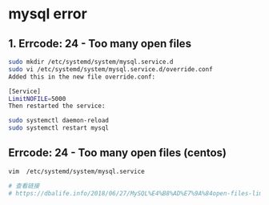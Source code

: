 # mysql error

## 1. Errcode: 24 - Too many open files

```bash
sudo mkdir /etc/systemd/system/mysql.service.d
sudo vi /etc/systemd/system/mysql.service.d/override.conf
Added this in the new file override.conf:

[Service]
LimitNOFILE=5000
Then restarted the service:

sudo systemctl daemon-reload
sudo systemctl restart mysql
```



## Errcode: 24 - Too many open files (centos)

```bash
vim  /etc/systemd/system/mysql.service

# 查看链接
# https://dbalife.info/2018/06/27/MySQL%E4%B8%AD%E7%9A%84open-files-limit/
```